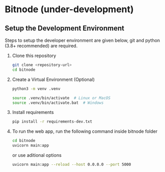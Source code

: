 # Bitnode (under-development)

## Setup the Development Environment

Steps to setup the developer environment are given below,
git and python (3.8+ recommended) are required.

1. Clone this repository
   ```bash
   git clone <repository-url>
   cd bitnode
   ```

2. Create a Virtual Environment (Optional)
   ```bash
   python3 -m venv .venv

   source .venv/bin/activate  # Linux or MacOS
   source .venv/bin/activate.bat  # Windows
   ```

3. Install requirements
   ```bash
   pip install -r requirements-dev.txt
   ```

4. To run the web app, run the following command inside bitnode folder
   ```bash
   cd bitnode
   uvicorn main:app
   ```
   or use aditional options
   ```bash
   uvicorn main:app --reload --host 0.0.0.0 --port 5000
   ```
